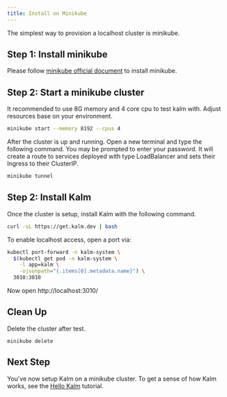 ```yaml
---
title: Install on Minikube
---
```


The simplest way to provision a localhost cluster is minikube.

## Step 1: Install minikube

Please follow [minikube official document](https://kubernetes.io/docs/tasks/tools/install-minikube/) to install minikube.

## Step 2: Start a minikube cluster

It recommended to use 8G memory and 4 core cpu to test kalm with. Adjust resources base on your environment.

```bash
minikube start --memory 8192 --cpus 4
```

After the cluster is up and running. Open a new terminal and type the following command. You may be prompted to enter your password. It will create a route to services deployed with type LoadBalancer and sets their Ingress to their ClusterIP.

```bash
minikube tunnel
```

## Step 2: Install Kalm

Once the cluster is setup, install Kalm with the following command.

```bash
curl -sL https://get.kalm.dev | bash
```

To enable localhost access, open a port via:

```bash
kubectl port-forward -n kalm-system \
  $(kubectl get pod -n kalm-system \
    -l app=kalm \
    -ojsonpath="{.items[0].metadata.name}") \
  3010:3010
```

Now open http://localhost:3010/

## Clean Up

Delete the cluster after test.

```
minikube delete
```

## Next Step

You've now setup Kalm on a minikube cluster. To get a sense of how Kalm works, see the [Hello Kalm](./tut-hello.md) tutorial.
